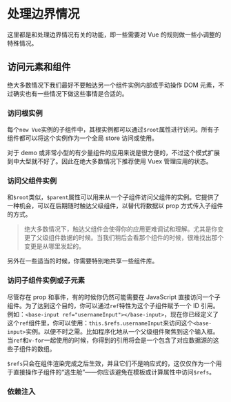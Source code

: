 # 处理边界情况

这里都是和处理边界情况有关的功能，即一些需要对 Vue 的规则做一些小调整的特殊情况。

## 访问元素和组件

绝大多数情况下我们最好不要触达另一个组件实例内部或手动操作 DOM 元素，不过确实也有一些情况下做这些事情是合适的。

### 访问根实例

每个`new Vue`实例的子组件中，其根实例都可以通过`$root`属性进行访问。所有子组件都可以将这个实例作为一个全局 store 访问或使用。

对于 demo 或非常小型的有少量组件的应用来说是很方便的，不过这个模式扩展到中大型就不好了。因此在绝大多数情况下推荐使用 Vuex 管理应用的状态。

### 访问父组件实例

和`$root`类似，`$parent`属性可以用来从一个子组件访问父组件的实例。它提供了一种机会，可以在后期随时触达父级组件，以替代将数据以 prop 方式传入子组件的方式。

> 绝大多数情况下，触达父组件会使得你的应用更难调试和理解。尤其是你变更了父级组件数据的时候。当我们稍后会看那个组件的时候，很难找出那个变更是从哪里发起的。

另外在一些适当的时候，你需要特别地共享一些组件库。

### 访问子组件实例或子元素

尽管存在 prop 和事件，有的时候你仍然可能需要在 JavaScript 直接访问一个子组件。为了达到这个目的，你可以通过`ref`特性为这个子组件赋予一个 ID 引用。例如：`<base-input ref="usernameInput"></base-input>`，现在你已经定义了这个`ref`组件里，你可以使用：`this.$refs.usernameInput`来访问这个`<base-input>`实例。以便不时之需。比如程序化地从一个父级组件聚焦到这个输入框。当`ref`和`v-for`一起使用的时候，你得到的引用将会是一个包含了对应数据源的这些子组件的数组。

`$refs`只会在组件渲染完成之后生效，并且它们不是响应式的，这仅仅作为一个用于直接操作子组件的“逃生舱”——你应该避免在模板或计算属性中访问`$refs`。

### 依赖注入

